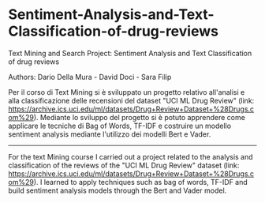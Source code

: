 # Sentiment-Analysis-and-Text-Classification-of-drug-reviews
Text Mining and Search Project: Sentiment Analysis and Text Classification of drug reviews

Authors: Dario Della Mura - David Doci - Sara Filip

Per il corso di Text Mining si è sviluppato un progetto relativo all'analisi e alla classificazione delle recensioni del dataset "UCI ML Drug Review" (link: https://archive.ics.uci.edu/ml/datasets/Drug+Review+Dataset+%28Drugs.com%29).
Mediante lo sviluppo del progetto si è potuto apprendere come applicare le tecniche di Bag of Words, TF-IDF e costruire un modello sentiment analysis mediante l'utilizzo dei modelli Bert e Vader.

-------------------------------------------------------------------------------------------------------------------------------------------------------------------------
For the text Mining course I carried out a project related to the analysis and classification of the reviews of the "UCI ML Drug Review" dataset (link: https://archive.ics.uci.edu/ml/datasets/Drug+Review+Dataset+%28Drugs.com%29). I learned to apply techniques such as bag of words, TF-IDF and build sentiment analysis models through the Bert and Vader model.
